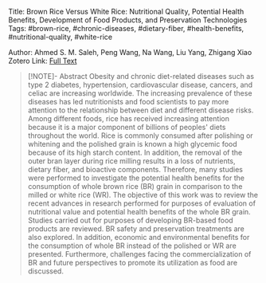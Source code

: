 Title: Brown Rice Versus White Rice: Nutritional Quality, Potential Health Benefits, Development of Food Products, and Preservation Technologies
Tags: #brown-rice, #chronic-diseases, #dietary-fiber, #health-benefits, #nutritional-quality, #white-rice

Author: Ahmed S. M. Saleh, Peng Wang, Na Wang, Liu Yang, Zhigang Xiao
Zotero Link: [Full Text](zotero://select/library/items/ZM9GDELL)

> [!NOTE]- Abstract
> Obesity and chronic diet-related diseases such as type 2 diabetes, hypertension, cardiovascular disease, cancers, and celiac are increasing worldwide. The increasing prevalence of these diseases has led nutritionists and food scientists to pay more attention to the relationship between diet and different disease risks. Among different foods, rice has received increasing attention because it is a major component of billions of peoples' diets throughout the world. Rice is commonly consumed after polishing or whitening and the polished grain is known a high glycemic food because of its high starch content. In addition, the removal of the outer bran layer during rice milling results in a loss of nutrients, dietary fiber, and bioactive components. Therefore, many studies were performed to investigate the potential health benefits for the consumption of whole brown rice (BR) grain in comparison to the milled or white rice (WR). The objective of this work was to review the recent advances in research performed for purposes of evaluation of nutritional value and potential health benefits of the whole BR grain. Studies carried out for purposes of developing BR-based food products are reviewed. BR safety and preservation treatments are also explored. In addition, economic and environmental benefits for the consumption of whole BR instead of the polished or WR are presented. Furthermore, challenges facing the commercialization of BR and future perspectives to promote its utilization as food are discussed.



